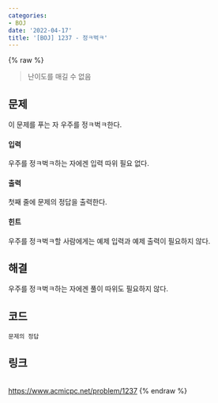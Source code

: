 ```yaml
---
categories:
- BOJ
date: '2022-04-17'
title: '[BOJ] 1237 - 정ㅋ벅ㅋ'
---
```


{% raw %}
> 난이도를 매길 수 없음<br>

## 문제
이 문제를 푸는 자 우주를 정ㅋ벅ㅋ한다.

#### 입력
우주를 정ㅋ벅ㅋ하는 자에겐 입력 따위 필요 없다.

#### 출력
첫째 줄에 문제의 정답을 출력한다.

#### 힌트
우주를 정ㅋ벅ㅋ할 사람에게는 예제 입력과 예제 출력이 필요하지 않다.

## 해결
우주를 정ㅋ벅ㅋ하는 자에겐 풀이 따위도 필요하지 않다. 

## 코드
```
문제의 정답
```

## 링크
<br>https://www.acmicpc.net/problem/1237
{% endraw %}